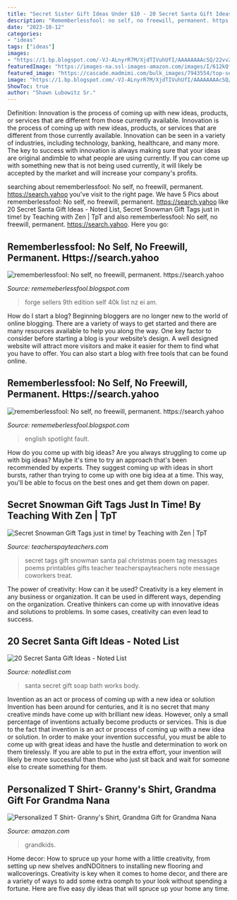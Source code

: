 ```yaml
---
title: "Secret Sister Gift Ideas Under $10 - 20 Secret Santa Gift Ideas"
description: "Rememberlessfool: no self, no freewill, permanent. https://search.yahoo"
date: "2023-10-12"
categories:
- "ideas"
tags: ["ideas"]
images:
- "https://1.bp.blogspot.com/-VJ-ALnyrR7M/XjdTIVuhUfI/AAAAAAAAcSQ/22vv2wmpnjcnw9TALjTqeMvaoqN9TQwDQCLcBGAsYHQ/s1600/Untitled267.png"
featuredImage: "https://images-na.ssl-images-amazon.com/images/I/612kQf13YJL._AC_UX679_.jpg"
featured_image: "https://cascade.madmimi.com/bulk_images/7943554/top-sellers-forge-world20191104-31990-1kx2tzk.jpg?1572872563"
image: "https://1.bp.blogspot.com/-VJ-ALnyrR7M/XjdTIVuhUfI/AAAAAAAAcSQ/22vv2wmpnjcnw9TALjTqeMvaoqN9TQwDQCLcBGAsYHQ/s1600/Untitled267.png"
ShowToc: true
author: "Shawn Lubowitz Sr."
---
```



Definition: Innovation is the process of coming up with new ideas, products, or services that are different from those currently available.
Innovation is the process of coming up with new ideas, products, or services that are different from those currently available. Innovation can be seen in a variety of industries, including technology, banking, healthcare, and many more. The key to success with innovation is always making sure that your ideas are original andimble to what people are using currently. If you can come up with something new that is not being used currently, it will likely be accepted by the market and will increase your company's profits.

	

		
searching about rememberlessfool: No self, no freewill, permanent. https://search.yahoo you've visit to the right page. We have 5 Pics about rememberlessfool: No self, no freewill, permanent. https://search.yahoo like 20 Secret Santa Gift Ideas - Noted List, Secret Snowman Gift Tags just in time! by Teaching with Zen | TpT and also rememberlessfool: No self, no freewill, permanent. https://search.yahoo. Here you go:
		
    
## Rememberlessfool: No Self, No Freewill, Permanent. Https://search.yahoo

<img loading=lazy src="https://cascade.madmimi.com/bulk_images/7943554/top-sellers-forge-world20191104-31990-1kx2tzk.jpg?1572872563" onerror="this.onerror=null;this.src='https://tse1.mm.bing.net/th?id=OIP.vFuL4_rVphOMhQCXrGrd-QHaD7&amp;pid=15.1';" alt="rememberlessfool: No self, no freewill, permanent. https://search.yahoo">

_Source: rememeberlessfool.blogspot.com_

>forge sellers 9th edition self 40k list nz ei am. 

	

How do I start a blog?
Beginning bloggers are no longer new to the world of online blogging. There are a variety of ways to get started and there are many resources available to help you along the way. One key factor to consider before starting a blog is your website’s design. A well designed website will attract more visitors and make it easier for them to find what you have to offer. You can also start a blog with free tools that can be found online.

    
## Rememberlessfool: No Self, No Freewill, Permanent. Https://search.yahoo

<img loading=lazy src="https://1.bp.blogspot.com/-VJ-ALnyrR7M/XjdTIVuhUfI/AAAAAAAAcSQ/22vv2wmpnjcnw9TALjTqeMvaoqN9TQwDQCLcBGAsYHQ/s1600/Untitled267.png" onerror="this.onerror=null;this.src='https://tse4.mm.bing.net/th?id=OIP.HEufVwoTHrO7FpRC3OZgOAHaEK&amp;pid=15.1';" alt="rememberlessfool: No self, no freewill, permanent. https://search.yahoo">

_Source: rememeberlessfool.blogspot.com_

>english spotlight fault. 

	

How do you come up with big ideas?
Are you always struggling to come up with big ideas? Maybe it's time to try an approach that's been recommended by experts. They suggest coming up with ideas in short bursts, rather than trying to come up with one big idea at a time. This way, you'll be able to focus on the best ones and get them down on paper.

    
## Secret Snowman Gift Tags Just In Time! By Teaching With Zen | TpT

<img loading=lazy src="https://ecdn.teacherspayteachers.com/thumbitem/Secret-Snowman-Gift-Tags-just-in-time--3522077-1575821467/original-3522077-2.jpg" onerror="this.onerror=null;this.src='https://tse2.mm.bing.net/th?id=OIP.XhcfIMWF_4i3UvunrzVeQwAAAA&amp;pid=15.1';" alt="Secret Snowman Gift Tags just in time! by Teaching with Zen | TpT">

_Source: teacherspayteachers.com_

>secret tags gift snowman santa pal christmas poem tag messages poems printables gifts teacher teacherspayteachers note message coworkers treat. 

	

The power of creativity: How can it be used?
Creativity is a key element in any business or organization. It can be used in different ways, depending on the organization. Creative thinkers can come up with innovative ideas and solutions to problems. In some cases, creativity can even lead to success.

    
## 20 Secret Santa Gift Ideas - Noted List

<img loading=lazy src="http://notedlist.com/wp-content/uploads/2015/12/secret-santa-gift-ideas/13-secret-santa-gift-ideas.jpg" onerror="this.onerror=null;this.src='https://tse1.mm.bing.net/th?id=OIP.9BpK6aNPiQ-WKl9S5J1ovgHaLJ&amp;pid=15.1';" alt="20 Secret Santa Gift Ideas - Noted List">

_Source: notedlist.com_

>santa secret gift soap bath works body. 

	

Invention as an act or process of coming up with a new idea or solution
Invention has been around for centuries, and it is no secret that many creative minds have come up with brilliant new ideas. However, only a small percentage of inventions actually become products or services. This is due to the fact that invention is an act or process of coming up with a new idea or solution. In order to make your invention successful, you must be able to come up with great ideas and have the hustle and determination to work on them tirelessly. If you are able to put in the extra effort, your invention will likely be more successful than those who just sit back and wait for someone else to create something for them.

    
## Personalized T Shirt- Granny&#039;s Shirt, Grandma Gift For Grandma Nana

<img loading=lazy src="https://images-na.ssl-images-amazon.com/images/I/612kQf13YJL._AC_UX679_.jpg" onerror="this.onerror=null;this.src='https://tse3.mm.bing.net/th?id=OIP.XTPBombJfWpGMHQdH0vlUQHaHX&amp;pid=15.1';" alt="Personalized T Shirt- Granny&#039;s Shirt, Grandma Gift for Grandma Nana">

_Source: amazon.com_

>grandkids. 

	

Home decor: How to spruce up your home with a little creativity, from setting up new shelves andNDOitners to installing new flooring and wallcoverings.
Creativity is key when it comes to home decor, and there are a variety of ways to add some extra oomph to your look without spending a fortune. Here are five easy diy ideas that will spruce up your home any time.

